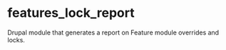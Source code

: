 # features_lock_report
Drupal module that generates a report on Feature module overrides and locks.

